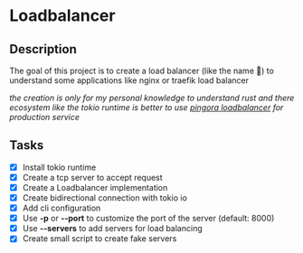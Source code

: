 # Loadbalancer

## Description

The goal of this project is to create a load balancer (like the name 👀) to understand some applications like nginx or traefik load balancer

*the creation is only for my personal knowledge to understand rust and there ecosystem like the tokio runtime is better to use [pingora loadbalancer](https://github.com/cloudflare/pingora) for production service*

## Tasks

- [x] Install tokio runtime
- [x] Create a tcp server to accept request
- [x] Create a Loadbalancer implementation
- [x] Create bidirectional connection with tokio io
- [x] Add cli configuration
- [x] Use **-p** or **--port** to customize the port of the server (default: 8000)
- [x] Use **--servers** to add servers for load balancing
- [x] Create small script to create fake servers
